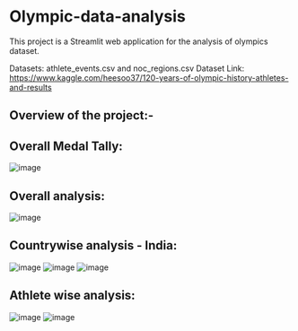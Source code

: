 # Olympic-data-analysis

This project is a Streamlit web application for the analysis of olympics dataset.

Datasets: athlete_events.csv and noc_regions.csv
Dataset Link: https://www.kaggle.com/heesoo37/120-years-of-olympic-history-athletes-and-results


## Overview of the project:- 

## Overall Medal Tally:

![image](https://user-images.githubusercontent.com/71291152/236435880-30e32673-e637-46ae-ae81-ba4130cbde52.png)

## Overall analysis:

![image](https://user-images.githubusercontent.com/71291152/236435915-a3784f20-1d0d-4c7c-89e3-bff0f3de35fe.png)

## Countrywise analysis - India:

![image](https://user-images.githubusercontent.com/71291152/236435941-301b7a70-1f9d-45e8-97bd-c1049ee12ce6.png)
![image](https://user-images.githubusercontent.com/71291152/236435955-812d553c-a9b6-4848-a1f6-357c07e3c7c2.png)
![image](https://user-images.githubusercontent.com/71291152/236435976-a68707af-2841-4f10-a606-c3b0af7ab589.png)

## Athlete wise analysis:

![image](https://user-images.githubusercontent.com/71291152/236435997-5c9c22c4-a485-40a3-b494-fd6151b34cf9.png)
![image](https://user-images.githubusercontent.com/71291152/236436046-2068cfbc-393d-44bb-adaf-1779512df9cd.png)


